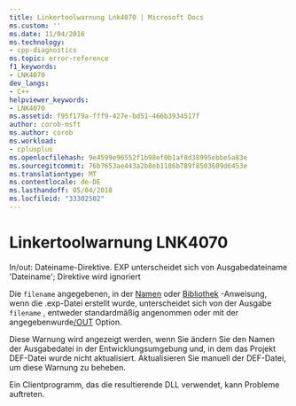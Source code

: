 ```yaml
---
title: Linkertoolwarnung Lnk4070 | Microsoft Docs
ms.custom: ''
ms.date: 11/04/2016
ms.technology:
- cpp-diagnostics
ms.topic: error-reference
f1_keywords:
- LNK4070
dev_langs:
- C++
helpviewer_keywords:
- LNK4070
ms.assetid: f95f179a-fff9-427e-bd51-466b3934517f
author: corob-msft
ms.author: corob
ms.workload:
- cplusplus
ms.openlocfilehash: 9e4599e96552f1b98ef0b1af8d38995ebbe5a83e
ms.sourcegitcommit: 76b7653ae443a2b8eb1186b789f8503609d6453e
ms.translationtype: MT
ms.contentlocale: de-DE
ms.lasthandoff: 05/04/2018
ms.locfileid: "33302502"
---
```

# <a name="linker-tools-warning-lnk4070"></a>Linkertoolwarnung LNK4070
In/out: Dateiname-Direktive. EXP unterscheidet sich von Ausgabedateiname 'Dateiname'; Direktive wird ignoriert  
  
 Die `filename` angegebenen, in der [Namen](../../build/reference/name-c-cpp.md) oder [Bibliothek](../../build/reference/library.md) -Anweisung, wenn die .exp-Datei erstellt wurde, unterscheidet sich von der Ausgabe `filename` , entweder standardmäßig angenommen oder mit der angegebenwurde[/OUT](../../build/reference/out-output-file-name.md) Option.  
  
 Diese Warnung wird angezeigt werden, wenn Sie ändern Sie den Namen der Ausgabedatei in der Entwicklungsumgebung und, in dem das Projekt DEF-Datei wurde nicht aktualisiert. Aktualisieren Sie manuell der DEF-Datei, um diese Warnung zu beheben.  
  
 Ein Clientprogramm, das die resultierende DLL verwendet, kann Probleme auftreten.
